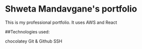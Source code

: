 # Shweta Mandavgane's portfolio

This is my professional portfolio. It uses AWS and React

##Technologies used:

chocolatey
Git & Github
SSH
